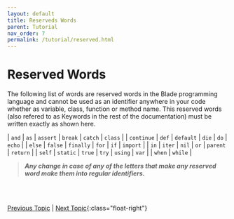 ```yaml
---
layout: default
title: Reserveds Words
parent: Tutorial
nav_order: 7
permalink: /tutorial/reserved.html
---
```


# Reserved Words

The following list of words are reserved words in the Blade programming language and cannot be used 
as an identifier anywhere in your code whether as variable, class, function or method name. This 
reserved words (also refered to as Keywords in the rest of the documentation) must be written exactly 
as shown here. 

| `and` | `as` | `assert` | `break` | `catch` | `class` | 
| `continue` | `def` | `default` | `die` | `do` | `echo` |
| `else` | `false` | `finally` | `for` | `if` | `import` |
| `in` | `iter` | `nil` | `or` | `parent` | `return` |
| `self` | `static` | `true` | `try` | `using` | `var` |
| `when` | `while` |

> **_Any change in case of any of the letters that make any reserved word make them into 
> regular identifiers._**





<br><br>

[Previous Topic](./variables.html) | [Next Topic](./decision-making.html){:class="float-right"}